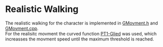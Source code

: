 # Realistic Walking  
The realistic walking for the character is implemented in [GMovment.h](https://github.com/wzeitler/UR17/blob/ur17-p4/Source/UGame/Private/Character/Components/GMovement.h) 
and [GMovment.cpp](https://github.com/wzeitler/UR17/blob/ur17-p4/Source/UGame/Private/Character/Components/GMovement.cpp).  
For the realisitc movment the curved function [PT1-Glied](https://de.wikipedia.org/wiki/PT1-Glied) was used, 
which increasses the movment speed until the maximum threshold is reached.  
